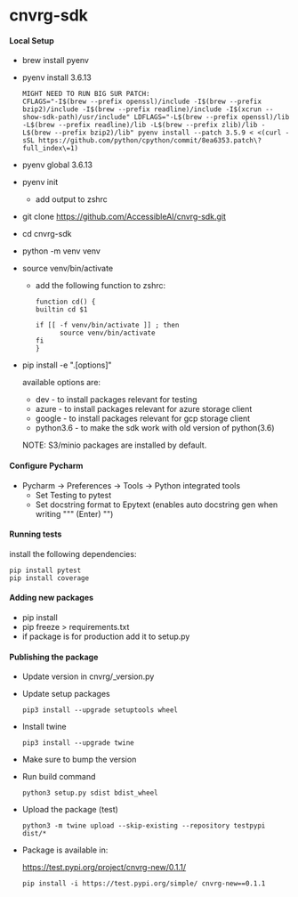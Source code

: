 # cnvrg-sdk

#### Local Setup

- brew install pyenv
- pyenv install 3.6.13
  ```
  MIGHT NEED TO RUN BIG SUR PATCH:
  CFLAGS="-I$(brew --prefix openssl)/include -I$(brew --prefix bzip2)/include -I$(brew --prefix readline)/include -I$(xcrun --show-sdk-path)/usr/include" LDFLAGS="-L$(brew --prefix openssl)/lib -L$(brew --prefix readline)/lib -L$(brew --prefix zlib)/lib -L$(brew --prefix bzip2)/lib" pyenv install --patch 3.5.9 < <(curl -sSL https://github.com/python/cpython/commit/8ea6353.patch\?full_index\=1)
  ```
- pyenv global 3.6.13
- pyenv init 
  - add output to zshrc
- git clone https://github.com/AccessibleAI/cnvrg-sdk.git
- cd cnvrg-sdk
- python -m venv venv
- source venv/bin/activate
  - add the following function to zshrc:
    ```
    function cd() {
  	builtin cd $1
	
  	if [[ -f venv/bin/activate ]] ; then
    	  source venv/bin/activate
  	fi
    }
    ```
- pip install -e ".[options]"

    available options are:
  - dev - to install packages relevant for testing
  - azure - to install packages relevant for azure storage client
  - google - to install packages relevant for gcp storage client
  - python3.6 - to make the sdk work with old version of python(3.6)
  
  NOTE: S3/minio packages are installed by default.

#### Configure Pycharm
- Pycharm -> Preferences -> Tools -> Python integrated tools
  - Set Testing to pytest
  - Set docstring format to Epytext (enables auto docstring gen when writing """ (Enter) "")


#### Running tests
install the following dependencies:
```shell
pip install pytest
pip install coverage
```

#### Adding new packages

- pip install <PACKAGE>
- pip freeze > requirements.txt
- if package is for production add it to setup.py

#### Publishing the package

- Update version in cnvrg/_version.py
- Update setup packages
  ```
  pip3 install --upgrade setuptools wheel
  ```
- Install twine
  ```
  pip3 install --upgrade twine
  ```
- Make sure to bump the version
- Run build command
  ```
  python3 setup.py sdist bdist_wheel
  ```
- Upload the package (test)
  ```
  python3 -m twine upload --skip-existing --repository testpypi dist/*
  ```
- Package is available in:

  https://test.pypi.org/project/cnvrg-new/0.1.1/
  ```
  pip install -i https://test.pypi.org/simple/ cnvrg-new==0.1.1
  ```
	
